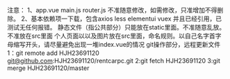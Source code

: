 注意：
1、app.vue main.js router.js 不准随意修改，如需修改，只准增加不得删除。
2、基本依赖项一下载，包含axios less elementui vuex 并且已经引用，已测试无任何报错。
静态文件（指公共部分）只能放在static里面。不准随意乱放。不准放在src里面
个人页面以以及图片放在src里面，命名规则。以自己名字首字母缩写开头，请尽量避免出现一堆index.vue的情况
git操作部分，远程更新文件
1：git remote add HJH23691120 git@github.com:HJH23691120/rentcarpc.git
2:git fetch HJH23691120
3:git merge HJH23691120/master
